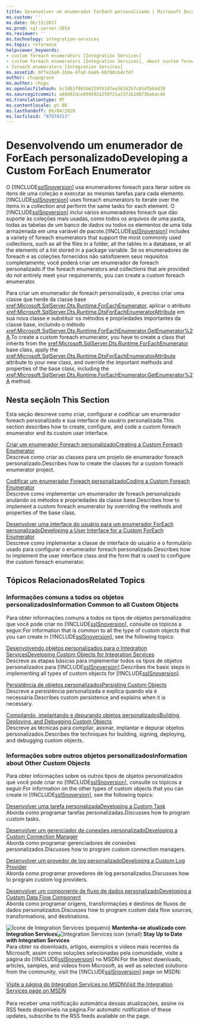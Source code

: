 ```yaml
---
title: Desenvolver um enumerador ForEach personalizado | Microsoft Docs
ms.custom: ''
ms.date: 06/13/2017
ms.prod: sql-server-2014
ms.reviewer: ''
ms.technology: integration-services
ms.topic: reference
helpviewer_keywords:
- custom foreach enumerators [Integration Services]
- custom foreach enumerators [Integration Services], about custom foreach enumerators
- foreach enumerators [Integration Services]
ms.assetid: bffe26e0-1b9a-47ad-bae6-6b708cb4cf4f
author: chugugrace
ms.author: chugu
ms.openlocfilehash: bc3d61f98266320f63d7ee56262b7c85dfb64d39
ms.sourcegitcommit: ad4d92dce894592a259721a1571b1d8736abacdb
ms.translationtype: MT
ms.contentlocale: pt-BR
ms.lasthandoff: 08/04/2020
ms.locfileid: "87574213"
---
```

# <a name="developing-a-custom-foreach-enumerator"></a><span data-ttu-id="bb595-102">Desenvolvendo um enumerador de ForEach personalizado</span><span class="sxs-lookup"><span data-stu-id="bb595-102">Developing a Custom ForEach Enumerator</span></span>
  <span data-ttu-id="bb595-103">O [!INCLUDE[ssISnoversion](../../../includes/ssisnoversion-md.md)] usa enumeradores foreach para iterar sobre os itens de uma coleção e executar as mesmas tarefas para cada elemento.</span><span class="sxs-lookup"><span data-stu-id="bb595-103">[!INCLUDE[ssISnoversion](../../../includes/ssisnoversion-md.md)] uses foreach enumerators to iterate over the items in a collection and perform the same tasks for each element.</span></span> <span data-ttu-id="bb595-104">O [!INCLUDE[ssISnoversion](../../../includes/ssisnoversion-md.md)] inclui vários enumeradores foreach que dão suporte às coleções mais usadas, como todos os arquivos de uma pasta, todas as tabelas de um banco de dados ou todos os elementos de uma lista armazenada em uma variável de pacote.</span><span class="sxs-lookup"><span data-stu-id="bb595-104">[!INCLUDE[ssISnoversion](../../../includes/ssisnoversion-md.md)] includes a variety of foreach enumerators that support the most commonly used collections, such as all the files in a folder, all the tables in a database, or all the elements of a list stored in a package variable.</span></span> <span data-ttu-id="bb595-105">Se os enumeradores de foreach e as coleções fornecidos não satisfizerem seus requisitos completamente, você poderá criar um enumerador de foreach personalizado.</span><span class="sxs-lookup"><span data-stu-id="bb595-105">If the foreach enumerators and collections that are provided do not entirely meet your requirements, you can create a custom foreach enumerator.</span></span>  
  
 <span data-ttu-id="bb595-106">Para criar um enumerador de foreach personalizado, é preciso criar uma classe que herde da classe base <xref:Microsoft.SqlServer.Dts.Runtime.ForEachEnumerator>, aplicar o atributo <xref:Microsoft.SqlServer.Dts.Runtime.DtsForEachEnumeratorAttribute> em sua nova classe e substituir os métodos e propriedades importantes da classe base, incluindo o método <xref:Microsoft.SqlServer.Dts.Runtime.ForEachEnumerator.GetEnumerator%2A>.</span><span class="sxs-lookup"><span data-stu-id="bb595-106">To create a custom foreach enumerator, you have to create a class that inherits from the <xref:Microsoft.SqlServer.Dts.Runtime.ForEachEnumerator> base class, apply the <xref:Microsoft.SqlServer.Dts.Runtime.DtsForEachEnumeratorAttribute> attribute to your new class, and override the important methods and properties of the base class, including the <xref:Microsoft.SqlServer.Dts.Runtime.ForEachEnumerator.GetEnumerator%2A> method.</span></span>  
  
## <a name="in-this-section"></a><span data-ttu-id="bb595-107">Nesta seção</span><span class="sxs-lookup"><span data-stu-id="bb595-107">In This Section</span></span>  
 <span data-ttu-id="bb595-108">Esta seção descreve como criar, configurar e codificar um enumerador foreach personalizado e sua interface de usuário personalizada.</span><span class="sxs-lookup"><span data-stu-id="bb595-108">This section describes how to create, configure, and code a custom foreach enumerator and its custom user interface.</span></span>  
  
 [<span data-ttu-id="bb595-109">Criar um enumerador Foreach personalizado</span><span class="sxs-lookup"><span data-stu-id="bb595-109">Creating a Custom Foreach Enumerator</span></span>](creating-a-custom-foreach-enumerator.md)  
 <span data-ttu-id="bb595-110">Descreve como criar as classes para um projeto de enumerador foreach personalizado.</span><span class="sxs-lookup"><span data-stu-id="bb595-110">Describes how to create the classes for a custom foreach enumerator project.</span></span>  
  
 [<span data-ttu-id="bb595-111">Codificar um enumerador Foreach personalizado</span><span class="sxs-lookup"><span data-stu-id="bb595-111">Coding a Custom Foreach Enumerator</span></span>](coding-a-custom-foreach-enumerator.md)  
 <span data-ttu-id="bb595-112">Descreve como implementar um enumerador de foreach personalizado anulando os métodos e propriedades da classe base.</span><span class="sxs-lookup"><span data-stu-id="bb595-112">Describes how to implement a custom foreach enumerator by overriding the methods and properties of the base class.</span></span>  
  
 [<span data-ttu-id="bb595-113">Desenvolver uma interface do usuário para um enumerador ForEach personalizado</span><span class="sxs-lookup"><span data-stu-id="bb595-113">Developing a User Interface for a Custom ForEach Enumerator</span></span>](developing-a-user-interface-for-a-custom-foreach-enumerator.md)  
 <span data-ttu-id="bb595-114">Descreve como implementar a classe de interface do usuário e o formulário usado para configurar o enumerador foreach personalizado.</span><span class="sxs-lookup"><span data-stu-id="bb595-114">Describes how to implement the user interface class and the form that is used to configure the custom foreach enumerator.</span></span>  
  
## <a name="related-topics"></a><span data-ttu-id="bb595-115">Tópicos Relacionados</span><span class="sxs-lookup"><span data-stu-id="bb595-115">Related Topics</span></span>  
  
### <a name="information-common-to-all-custom-objects"></a><span data-ttu-id="bb595-116">Informações comuns a todos os objetos personalizados</span><span class="sxs-lookup"><span data-stu-id="bb595-116">Information Common to all Custom Objects</span></span>  
 <span data-ttu-id="bb595-117">Para obter informações comuns a todos os tipos de objetos personalizados que você pode criar no [!INCLUDE[ssISnoversion](../../../includes/ssisnoversion-md.md)], consulte os tópicos a seguir:</span><span class="sxs-lookup"><span data-stu-id="bb595-117">For information that is common to all the type of custom objects that you can create in [!INCLUDE[ssISnoversion](../../../includes/ssisnoversion-md.md)], see the following topics:</span></span>  
  
 [<span data-ttu-id="bb595-118">Desenvolvendo objetos personalizados para o Integration Services</span><span class="sxs-lookup"><span data-stu-id="bb595-118">Developing Custom Objects for Integration Services</span></span>](../developing-custom-objects-for-integration-services.md)  
 <span data-ttu-id="bb595-119">Descreve as etapas básicas para implementar todos os tipos de objetos personalizados para [!INCLUDE[ssISnoversion](../../../includes/ssisnoversion-md.md)].</span><span class="sxs-lookup"><span data-stu-id="bb595-119">Describes the basic steps in implementing all types of custom objects for [!INCLUDE[ssISnoversion](../../../includes/ssisnoversion-md.md)].</span></span>  
  
 [<span data-ttu-id="bb595-120">Persistência de objetos personalizados</span><span class="sxs-lookup"><span data-stu-id="bb595-120">Persisting Custom Objects</span></span>](../persisting-custom-objects.md)  
 <span data-ttu-id="bb595-121">Descreve a persistência personalizada e explica quando ela é necessária.</span><span class="sxs-lookup"><span data-stu-id="bb595-121">Describes custom persistence and explains when it is necessary.</span></span>  
  
 [<span data-ttu-id="bb595-122">Compilando, implantando e depurando objetos personalizados</span><span class="sxs-lookup"><span data-stu-id="bb595-122">Building, Deploying, and Debugging Custom Objects</span></span>](../building-deploying-and-debugging-custom-objects.md)  
 <span data-ttu-id="bb595-123">Descreve as técnicas para compilar, assinar, implantar e depurar objetos personalizados.</span><span class="sxs-lookup"><span data-stu-id="bb595-123">Describes the techniques for building, signing, deploying, and debugging custom objects.</span></span>  
  
### <a name="information-about-other-custom-objects"></a><span data-ttu-id="bb595-124">Informações sobre outros objetos personalizados</span><span class="sxs-lookup"><span data-stu-id="bb595-124">Information about Other Custom Objects</span></span>  
 <span data-ttu-id="bb595-125">Para obter informações sobre os outros tipos de objetos personalizados que você pode criar no [!INCLUDE[ssISnoversion](../../../includes/ssisnoversion-md.md)], consulte os tópicos a seguir:</span><span class="sxs-lookup"><span data-stu-id="bb595-125">For information on the other types of custom objects that you can create in [!INCLUDE[ssISnoversion](../../../includes/ssisnoversion-md.md)], see the following topics:</span></span>  
  
 [<span data-ttu-id="bb595-126">Desenvolver uma tarefa personalizada</span><span class="sxs-lookup"><span data-stu-id="bb595-126">Developing a Custom Task</span></span>](../task/developing-a-custom-task.md)  
 <span data-ttu-id="bb595-127">Aborda como programar tarefas personalizadas.</span><span class="sxs-lookup"><span data-stu-id="bb595-127">Discusses how to program custom tasks.</span></span>  
  
 [<span data-ttu-id="bb595-128">Desenvolver um gerenciador de conexões personalizado</span><span class="sxs-lookup"><span data-stu-id="bb595-128">Developing a Custom Connection Manager</span></span>](../connection-manager/developing-a-custom-connection-manager.md)  
 <span data-ttu-id="bb595-129">Aborda como programar gerenciadores de conexões personalizados.</span><span class="sxs-lookup"><span data-stu-id="bb595-129">Discusses how to program custom connection managers.</span></span>  
  
 [<span data-ttu-id="bb595-130">Desenvolver um provedor de log personalizado</span><span class="sxs-lookup"><span data-stu-id="bb595-130">Developing a Custom Log Provider</span></span>](../log-provider/developing-a-custom-log-provider.md)  
 <span data-ttu-id="bb595-131">Aborda como programar provedores de log personalizados.</span><span class="sxs-lookup"><span data-stu-id="bb595-131">Discusses how to program custom log providers.</span></span>  
  
 [<span data-ttu-id="bb595-132">Desenvolver um componente de fluxo de dados personalizado</span><span class="sxs-lookup"><span data-stu-id="bb595-132">Developing a Custom Data Flow Component</span></span>](../data-flow/developing-a-custom-data-flow-component.md)  
 <span data-ttu-id="bb595-133">Aborda como programar origens, transformações e destinos de fluxos de dados personalizados.</span><span class="sxs-lookup"><span data-stu-id="bb595-133">Discusses how to program custom data flow sources, transformations, and destinations.</span></span>  
  
<span data-ttu-id="bb595-134">![Ícone de Integration Services (pequeno)](../../media/dts-16.gif "Ícone do Integration Services (pequeno)")  **Mantenha-se atualizado com Integration Services**</span><span class="sxs-lookup"><span data-stu-id="bb595-134">![Integration Services icon (small)](../../media/dts-16.gif "Integration Services icon (small)")  **Stay Up to Date with Integration Services**</span></span><br /> <span data-ttu-id="bb595-135">Para obter os downloads, artigos, exemplos e vídeos mais recentes da Microsoft, assim como soluções selecionadas pela comunidade, visite a página do [!INCLUDE[ssISnoversion](../../../includes/ssisnoversion-md.md)] no MSDN:</span><span class="sxs-lookup"><span data-stu-id="bb595-135">For the latest downloads, articles, samples, and videos from Microsoft, as well as selected solutions from the community, visit the [!INCLUDE[ssISnoversion](../../../includes/ssisnoversion-md.md)] page on MSDN:</span></span><br /><br /> [<span data-ttu-id="bb595-136">Visite a página do Integration Services no MSDN</span><span class="sxs-lookup"><span data-stu-id="bb595-136">Visit the Integration Services page on MSDN</span></span>](https://go.microsoft.com/fwlink/?LinkId=136655)<br /><br /> <span data-ttu-id="bb595-137">Para receber uma notificação automática dessas atualizações, assine os RSS feeds disponíveis na página.</span><span class="sxs-lookup"><span data-stu-id="bb595-137">For automatic notification of these updates, subscribe to the RSS feeds available on the page.</span></span>  
  
  
